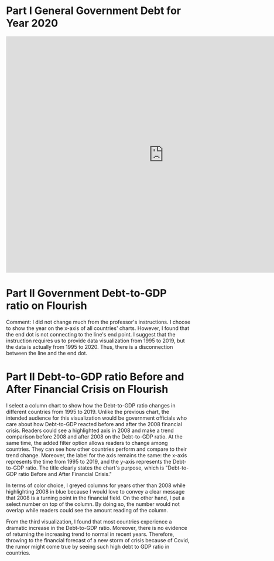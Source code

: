 # Part I General Government Debt for Year 2020
<iframe src="https://data.oecd.org/chart/6BjX" width="860" height="645" style="border: 0" mozallowfullscreen="true" webkitallowfullscreen="true" allowfullscreen="true"><a href="https://data.oecd.org/chart/6BjX" target="_blank">OECD Chart: General government debt, Total, % of GDP, Annual, 2020</a></iframe>

# Part II Government Debt-to-GDP ratio on Flourish
Comment: I did not change much from the professor's instructions. I choose to show the year on the x-axis of all countries' charts. However, I found that the end dot is not connecting to the line's end point. I suggest that the instruction requires us to provide data visualization from 1995 to 2019, but the data is actually from 1995 to 2020. Thus, there is a disconnection between the line and the end dot. 

<div class="flourish-embed flourish-chart" data-src="visualisation/8563992"><script src="https://public.flourish.studio/resources/embed.js"></script></div>

# Part II Debt-to-GDP ratio Before and After Financial Crisis on Flourish
I select a column chart to show how the Debt-to-GDP ratio changes in different countries from 1995 to 2019. Unlike the previous chart, the intended audience for this visualization would be government officials who care about how Debt-to-GDP reacted before and after the 2008 financial crisis. Readers could see a highlighted axis in 2008 and make a trend comparison before 2008 and after 2008 on the Debt-to-GDP ratio. At the same time, the added filter option allows readers to change among countries. They can see how other countries perform and compare to their trend change. Moreover, the label for the axis remains the same: the x-axis represents the time from 1995 to 2019, and the y-axis represents the Debt-to-GDP ratio. The title clearly states the chart's purpose, which is "Debt-to-GDP ratio Before and After Financial Crisis."

In terms of color choice, I greyed columns for years other than 2008 while highlighting 2008 in blue because I would love to convey a clear message that 2008 is a turning point in the financial field. On the other hand, I put a select number on top of the column. By doing so, the number would not overlap while readers could see the amount reading of the column. 

From the third visualization, I found that most countries experience a dramatic increase in the Debt-to-GDP ratio. Moreover, there is no evidence of returning the increasing trend to normal in recent years. Therefore, throwing to the financial forecast of a new storm of crisis because of Covid, the rumor might come true by seeing such high debt to GDP ratio in countries.

<div class="flourish-embed flourish-chart" data-src="visualisation/8564532"><script src="https://public.flourish.studio/resources/embed.js"></script></div>

